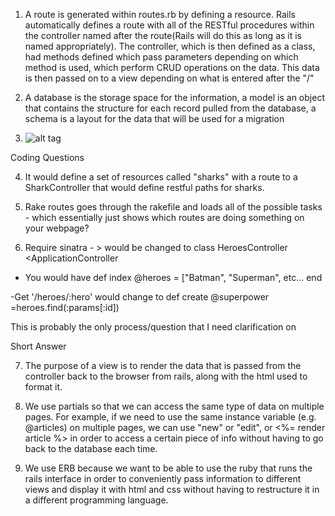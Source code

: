 1. A route is generated within routes.rb by defining a resource. Rails automatically
defines a route with all of the RESTful procedures within the controller named after
the route(Rails will do this as long as it is named appropriately). 
The controller, which is then defined as a class, had methods defined which pass
parameters depending on which method is used, which perform CRUD operations on the data. This data is then passed on to a view depending on what is entered after the "/"

2. A database is the storage space for the information, a model is an object that contains the structure for each record pulled from the database, a schema is a layout for the data that will be used for a migration

3. ![alt tag](http://imgur.com/dOCPhE7)

Coding Questions

4. It would define a set of resources called "sharks" with a route to a 
SharkController that would define restful paths for sharks.

5. Rake routes goes through the rakefile and loads all of the possible
tasks - which essentially just shows which routes are doing something 
on your webpage?

6. Require sinatra - > would be changed to class HeroesController <ApplicationController
- You would have def index
            @heroes = ["Batman", "Superman", etc...
end

-Get '/heroes/:hero' would change to 
	def create
	@superpower =heroes.find(:params[:id])

This is probably the only process/question that I need clarification on


Short Answer

7. The purpose of a view is to render the data that is passed from the controller back to
the browser from rails, along with the html used to format it.

8. We use partials so that we can access the same type of data on multiple pages.
For example, if we need to use the same instance variable (e.g. @articles) on multiple
pages, we can use "new" or "edit", or <%= render article %> in order to access a certain 
piece of info without having to go back to the database each time.

9. We use ERB because we want to be able to use the ruby that runs the rails interface in order to conveniently pass information to different views and display it with html and css without having to restructure it in a different programming language.